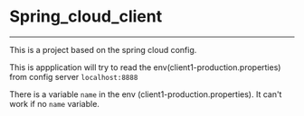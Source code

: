 # Spring_cloud_client
---

This is a project based on the spring cloud config.

This is appplication will try to read the env(client1-production.properties) from config server `localhost:8888`

There is a variable `name` in the env (client1-production.properties). It can't work if no `name` variable.
